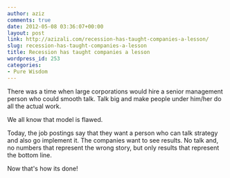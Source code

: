 ```yaml
---
author: aziz
comments: true
date: 2012-05-08 03:36:07+00:00
layout: post
link: http://azizali.com/recession-has-taught-companies-a-lesson/
slug: recession-has-taught-companies-a-lesson
title: Recession has taught companies a lesson
wordpress_id: 253
categories:
- Pure Wisdom
---
```


There was a time when large corporations would hire a senior management person who could smooth talk. Talk big and make people under him/her do all the actual work.

We all know that model is flawed.

Today, the job postings say that they want a person who can talk strategy and also go implement it. The companies want to see results. No talk and, no numbers that represent the wrong story, but only results that represent the bottom line.

Now that's how its done!
